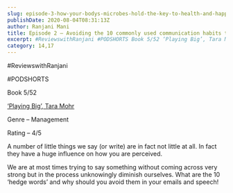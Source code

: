 ```yaml
---
slug: episode-3-how-your-bodys-microbes-hold-the-key-to-health-and-happiness
publishDate: 2020-08-04T08:31:13Z
author: Ranjani Mani
title: Episode 2 – Avoiding the 10 commonly used communication habits that undermine your influence 
excerpt: #ReviewswithRanjani #PODSHORTS Book 5/52 ‘Playing Big’, Tara Mohr Genre – Management Rating – 4/5 A number of little things we say (or write) are in fact not little at all. In fact they have a huge influence on how you are perceived. We are at most times trying to say something without coming across very  ... 
category: 14,17
---
```


#ReviewswithRanjani

#PODSHORTS

Book 5/52

[ ‘Playing Big’, Tara Mohr](https://www.amazon.in/Playing-Big-Practical-Wisdom-Create/dp/1592409601/ref=sr%5F1%5F1?adgrpid=59669050700&dchild=1&ext%5Fvrnc=hi&gclid=CjwKCAjwjqT5BRAPEiwAJlBuBVq1ygZJlUH12VPbVwlOVxeir0DRFT7FTY0oddyRmI6o3sbDRwcbwxoCC%5F8QAvD%5FBwE&hvadid=426058947000&hvdev=c&hvlocphy=9062010&hvnetw=g&hvqmt=e&hvrand=10175452461088699044&hvtargid=kwd-300148315640&hydadcr=1081%5F2085125&keywords=playing+big+tara+mohr&qid=1596530000&sr=8-1&tag=googinhydr1-21)

Genre – Management

Rating – 4/5

A number of little things we say (or write) are in fact not little at all. In fact they have a huge influence on how you are perceived.

We are at most times trying to say something without coming across very strong but in the process unknowingly diminish ourselves. What are the 10 ‘hedge words’ and why should you avoid them in your emails and speech!